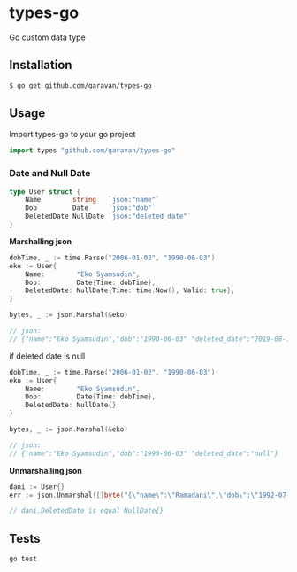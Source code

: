 # types-go

Go custom data type

## Installation

```bash
$ go get github.com/garavan/types-go
```

## Usage

Import types-go to your go project

```go
import types "github.com/garavan/types-go"
```

### Date and Null Date

```go
type User struct {
	Name        string   `json:"name"`
	Dob         Date     `json:"dob"`
	DeletedDate NullDate `json:"deleted_date"`
}
```

**Marshalling json**
```go
dobTime, _ := time.Parse("2006-01-02", "1990-06-03")
eko := User{
	Name:        "Eko Syamsudin",
	Dob:         Date{Time: dobTime},
	DeletedDate: NullDate{Time: time.Now(), Valid: true},
}

bytes, _ := json.Marshal(&eko)

// json:
// {"name":"Eko Syamsudin","dob":"1990-06-03" "deleted_date":"2019-08-19"}
```

if deleted date is null
```go
dobTime, _ := time.Parse("2006-01-02", "1990-06-03")
eko := User{
	Name:        "Eko Syamsudin",
	Dob:         Date{Time: dobTime},
	DeletedDate: NullDate{},
}

bytes, _ := json.Marshal(&eko)

// json:
// {"name":"Eko Syamsudin","dob":"1990-06-03" "deleted_date":"null"}
```

**Unmarshalling json**
```go
dani := User{}
err := json.Unmarshal([]byte("{\"name\":\"Ramadani\",\"dob\":\"1992-07-25\"}"), &dani)

// dani.DeletedDate is equal NullDate{}
```

## Tests

```bash
go test
```